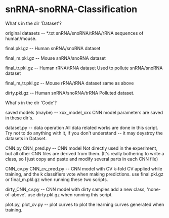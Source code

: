 # snRNA-snoRNA-Classification

What's in the dir 'Dataset'?

  original datasets -- *.txt
    snRNA/snoRNA/tRNA/rRNA sequences of human/mouse.
  
  final.pkl.gz -- Human snRNA/snoRNA dataset
  
  final_m.pkl.gz -- Mouse snRNA/snoRNA dataset
  
  final_tr.pkl.gz -- Human rRNA/tRNA dataset
    Used to pollute snRNA/snoRNA dataset
    
  final_m_tr.pkl.gz -- Mouse rRNA/tRNA dataset
    same as above
  
  dirty.pkl.gz -- Human snRNA/snoRNA/trRNA
    Polluted dataset.
    
What's in the dir 'Code'?

  saved models (maybe) -- xxx_model_xxx
    CNN model parameters are saved in these dir's.
    
  dataset.py -- data operation
    All data related works are done in this script.
    Try not to do anything with it, if you don't understand -- it may deystroy the datasets in Dataset.
    
  CNN.py CNN_pred.py -- CNN model
    Not directly used in the experiment, but all other CNN files are derived from them. (It's really bothering to write a class, so I just copy and paste and modify several parts in each CNN file)
    
  CNN_cv.py CNN_cv_pred.py -- CNN model with CV
    k-fold CV applied while training, and the k classifiers vote when making predictions.
    use final.pkl.gz or final_m.pkl.gz when running these two scripts.
    
  dirty_CNN_cv.py -- CNN model with dirty samples
    add a new class, 'none-of-above'.
    use dirty.pkl.gz when running this script.
  
  plot.py, plot_cv.py -- plot curves
    to plot the learning curves generated when training.
